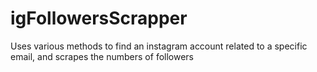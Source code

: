 # igFollowersScrapper
Uses various methods to find an instagram account related to a specific email, and scrapes the numbers of followers
